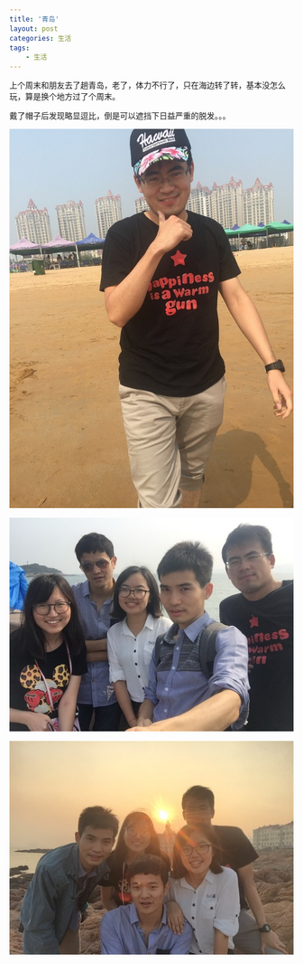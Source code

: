 ```yaml
---
title: '青岛'
layout: post
categories: 生活
tags:
    - 生活
---
```


上个周末和朋友去了趟青岛，老了，体力不行了，只在海边转了转，基本没怎么玩，算是换个地方过了个周末。

戴了帽子后发现略显逗比，倒是可以遮挡下日益严重的脱发。。。

![](../img/2015-09-22/IMG_0651.JPG)

![](../img/2015-09-22/IMG_0723.JPG)

![](../img/2015-09-22/IMG_0840.JPG)
